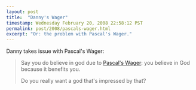 ```yaml
---
layout: post
title:  "Danny's Wager"
timestamp: Wednesday February 20, 2008 22:58:12 PST
permalink: post/2008/pascals-wager.html
excerpt: "Or: the problem with Pascal's Wager."
---
```


Danny takes issue with Pascal's Wager:

> Say you do believe in god due to [Pascal's Wager](https://en.wikipedia.org/wiki/Pascal%27s_Wager): you believe in God because it benefits you.
> 
> Do you really want a god that's impressed by that?
